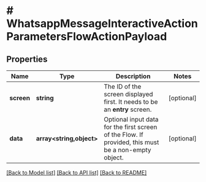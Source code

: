 # # WhatsappMessageInteractiveActionParametersFlowActionPayload

## Properties

Name | Type | Description | Notes
------------ | ------------- | ------------- | -------------
**screen** | **string** | The ID of the screen displayed first. It needs to be an **entry** screen. | [optional]
**data** | **array<string,object>** | Optional input data for the first screen of the Flow. If provided, this must be a non-empty object. | [optional]

[[Back to Model list]](../../README.md#models) [[Back to API list]](../../README.md#endpoints) [[Back to README]](../../README.md)
